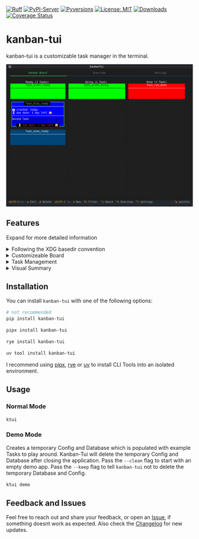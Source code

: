 <!-- Icons -->
[![Ruff](https://img.shields.io/endpoint?url=https://raw.githubusercontent.com/astral-sh/ruff/main/assets/badge/v2.json)](https://github.com/astral-sh/ruff)
[![PyPI-Server](https://img.shields.io/pypi/v/kanban-tui.svg)](https://pypi.org/project/kanban-tui/)
[![Pyversions](https://img.shields.io/pypi/pyversions/kanban-tui.svg)](https://pypi.python.org/pypi/kanban-tui)
[![License: MIT](https://img.shields.io/badge/License-MIT-yellow.svg)](https://opensource.org/licenses/MIT)
[![Downloads](https://static.pepy.tech/badge/kanban-tui)](https://pepy.tech/project/kanban-tui)
[![Coverage Status](https://coveralls.io/repos/github/Zaloog/kanban-tui/badge.svg?branch=main)](https://coveralls.io/github/Zaloog/kanban-tui?branch=main)

# kanban-tui

kanban-tui is a customizable task manager in the terminal.

![board_image](https://raw.githubusercontent.com/Zaloog/kanban-tui/main/images/image_kanbanboard.png)

<!-- ## Demo -->

## Features
Expand for more detailed information

</details>
<details><summary>Following the XDG basedir convention</summary>

kanban-tui utilizes [platformdirs] `user_config_dir` to save
the config file and `user_data_dir` for the sqlite database.
</details>

</details>
<details><summary>Customizeable Board</summary>

kanban-tui comes with four default columns
(`Ready`, `Doing`, `Done`, `Archive`) but can be customized to your needs.
More columns can be created via the `Settings`-Tab. Also the visibility of columns can be toggled.
Deletion of existing columns is only possible, if no task is present in the column you want to delete.
</details>

</details>
<details><summary>Task Management</summary>

When on the `Kanban Board`-Tab you can `create (n)`, `edit (e)`, `delete (d)` or `move (H, L)` tasks between columns.
</details>

<!-- </details>
<details><summary>Database Infomation</summary>

- Task attributes
    - Title
    - Category
    - Description
    - Due Date
    - Creation Date (updated on task creation)
    - Start Date (updated on movement to Doing column)
    - Finish Date (updated on movement to Done column)
</details> -->

</details>
<details><summary>Visual Summary</summary>

To give you an overview over the amount of tasks you `created`, `started` or `finished`, kanban-tui
provides an `Overview`-Tab to show you a bar-chart on a `monthly`, `weekly` or `daily` scale.
It also can be changed to a stacked bar chart per category.
This feature is powered by the [plotext] library with help of [textual-plotext].
</details>

## Installation

You can install `kanban-tui` with one of the following options:

```bash
# not recommended
pip install kanban-tui
```

```bash
pipx install kanban-tui
```

```bash
rye install kanban-tui
```

```bash
uv tool install kanban-tui
```
I recommend using [pipx], [rye] or [uv] to install CLI Tools into an isolated environment.


## Usage
### Normal Mode
```bash
ktui
```

### Demo Mode
Creates a temporary Config and Database which is populated with example Tasks to play around.
Kanban-Tui will delete the temporary Config and Database after closing the application.
Pass the `--clean` flag to start with an empty demo app.
Pass the `--keep` flag to tell `kanban-tui` not to delete the temporary Database and Config.

```bash
ktui demo
```

## Feedback and Issues
Feel free to reach out and share your feedback, or open an [Issue],
if something doesnt work as expected.
Also check the [Changelog] for new updates.


<!-- Repo Links -->
[Changelog]: https://github.com/Zaloog/kanban-tui/blob/main/CHANGELOG.md
[Issue]: https://github.com/Zaloog/kanban-tui/issues


<!-- external Links Python -->
[platformdirs]: https://platformdirs.readthedocs.io/en/latest/
[textual]: https://textual.textualize.io
[pipx]: https://github.com/pypa/pipx
[PyPi]: https://pypi.org/project/kanban-tui/
[plotext]: https://github.com/piccolomo/plotext
[textual-plotext]: https://github.com/Textualize/textual-plotext

<!-- external Links Others -->
[XDG]: https://specifications.freedesktop.org/basedir-spec/basedir-spec-latest.html
[rye]: https://rye.astral.sh
[uv]: https://docs.astral.sh/uv
